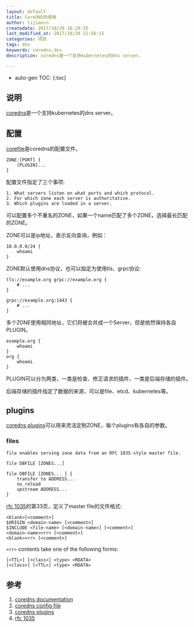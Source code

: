```yaml
---
layout: default
title: CoreDNS的使用
author: lijiaocn
createdate: 2017/10/20 16:29:35
last_modified_at: 2017/10/20 21:56:15
categories: 项目
tags: dns
keywords: coredns,dns
description: coredns是一个支持kubernetes的dns server。

---
```


* auto-gen TOC:
{:toc}

## 说明

[coredns][1]是一个支持kubernetes的dns server。

## 配置

[corefile][2]是coredns的配置文件。

	ZONE:[PORT] {
		[PLUGIN]...
	}

配置文件指定了三个事项:

	1. What servers listen on what ports and which protocol.
	2. For which zone each server is authoritative.
	3. Which plugins are loaded in a server.

可以配置多个不重名的ZONE，如果一个name匹配了多个ZONE，选择最长匹配的ZONE。

ZONE可以是ip地址，表示反向查询，例如：

	10.0.0.0/24 {
		whoami
	}

ZONE默认使用dns协议，也可以指定为使用tls、grpc协议:

	tls://example.org grpc://example.org {
		# ...
	}

	grpc://example.org:1443 {
		# ...
	}

多个ZONE使用相同地址，它们将被合并成一个Server，但是依然保持各自PLUGIN。

	example.org {
		whoami
	}
	org {
		whoami
	}

PLUGIN可以分为两类，一类是检查、修正请求的插件，一类是后端存储的插件。

后端存储的插件指定了数据的来源，可以是file、etcd、kubernetes等。

## plugins

[coredns plugins][3]可以用来灵活定制ZONE，每个plugins有各自的参数。

### files

`file enables serving zone data from an RFC 1035-style master file. `

	file DBFILE [ZONES...]

	file DBFILE [ZONES... ] {
		transfer to ADDRESS...
		no_reload
		upstream ADDRESS...
	}

[rfc 1035][4]的第33页，定义了master file的文件格式:

	<blank>[<comment>]
	$ORIGIN <domain-name> [<comment>]
	$INCLUDE <file-name> [<domain-name>] [<comment>]
	<domain-name><rr> [<comment>]
	<blank><rr> [<comment>]

`<rr>` contents take one of the following forms:

	[<TTL>] [<class>] <type> <RDATA>
	[<class>] [<TTL>] <type> <RDATA>

## 参考

1. [coredns documentation][1]
2. [coredns config file][2]
3. [coredns plugins][3]
4. [rfc 1035][4]

[1]: https://coredns.io/tags/documentation/  "coredns documentation" 
[2]: https://coredns.io/2017/07/23/corefile-explained/  "coredns config file"
[3]: https://coredns.io/plugins/  "coredns plugins"
[4]: https://tools.ietf.org/html/rfc1035 "rfc 1035"
